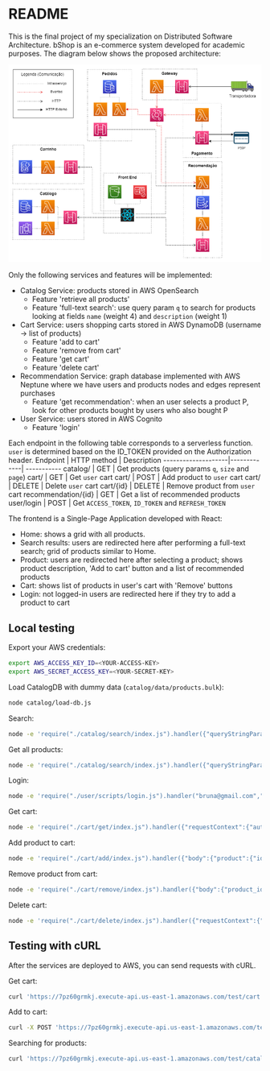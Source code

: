 # README
This is the final project of my specialization on Distributed Software Architecture.
bShop is an e-commerce system developed for academic purposes. The diagram below shows the proposed architecture:

![architecture](./architecture.png)

Only the following services and features will be implemented:
- Catalog Service: products stored in AWS OpenSearch
  - Feature 'retrieve all products'
  - Feature 'full-text search': use query param `q` to search for products looking at fields `name` (weight 4) and `description` (weight 1)
- Cart Service: users shopping carts stored in AWS DynamoDB (username -> list of products)
  - Feature 'add to cart'
  - Feature 'remove from cart'
  - Feature 'get cart'
  - Feature 'delete cart'
- Recommendation Service: graph database implemented with AWS Neptune where we have users and products nodes and edges represent purchases
  - Feature 'get recommendation': when an user selects a product P, look for other products bought by users who also bought P
- User Service: users stored in AWS Cognito
  - Feature 'login'

Each endpoint in the following table corresponds to a serverless function. `user` is determined based on the ID_TOKEN provided on the Authorization header.
Endpoint            | HTTP method | Description
--------------------|-------------| -----------
catalog/            | GET         | Get products (query params `q`, `size` and `page`)
cart/               | GET         | Get `user` cart
cart/               | POST        | Add product to `user` cart
cart/               | DELETE      | Delete `user` cart
cart/{id}           | DELETE      | Remove product from `user` cart
recommendation/{id} | GET         | Get a list of recommended products
user/login          | POST        | Get `ACCESS_TOKEN`, `ID_TOKEN` and `REFRESH_TOKEN`

The frontend is a Single-Page Application developed with React:
- Home: shows a grid with all products.
- Search results: users are redirected here after performing a full-text search; grid of products similar to Home.
- Product: users are redirected here after selecting a product; shows product description, 'Add to cart' button and a list of recommended products
- Cart: shows list of products in user's cart with 'Remove' buttons
- Login: not logged-in users are redirected here if they try to add a product to cart

## Local testing
Export your AWS credentials:
```bash
export AWS_ACCESS_KEY_ID=<YOUR-ACCESS-KEY>
export AWS_SECRET_ACCESS_KEY=<YOUR-SECRET-KEY>
```

Load CatalogDB with dummy data (`catalog/data/products.bulk`):
```bash
node catalog/load-db.js
```

Search:
```bash
node -e 'require("./catalog/search/index.js").handler({"queryStringParameters":{"size":5,"page":1,"q":"RGB water asdf Intel"}},{"awsRequestId":"local-test"},(cb,res)=>console.log(JSON.stringify(res)))'
```

Get all products:
```bash
node -e 'require("./catalog/search/index.js").handler({"queryStringParameters":{"size":5,"page":1}},{"awsRequestId":"local-test"},(cb,res)=>console.log(JSON.stringify(res)))'
```

Login:
```bash
node -e 'require("./user/scripts/login.js").handler("bruna@gmail.com","a1s2d3f4")'
```

Get cart:
```bash
node -e 'require("./cart/get/index.js").handler({"requestContext":{"authorizer":{"claims":{"cognito:username":"bruna@gmail.com"}}},"headers":{"Authorization":"<ID_TOKEN>"}},{"awsRequestId":"local-test"},(cb,res)=>console.log(JSON.stringify(res)))'
```

Add product to cart:
```bash
node -e 'require("./cart/add/index.js").handler({"body":{"product":{"id":"1","name":"some name","description":"some description","image_url":"some url","price":123.4}},"requestContext":{"authorizer":{"claims":{"cognito:username":"bruna@gmail.com"}}},"headers":{"Authorization":"<ID_TOKEN>"}},{"awsRequestId":"local-test"},(cb,res)=>console.log(JSON.stringify(res)))'
```

Remove product from cart:
```bash
node -e 'require("./cart/remove/index.js").handler({"body":{"product_id":"2"},"requestContext":{"authorizer":{"claims":{"cognito:username":"bruna@gmail.com"}}},"headers":{"Authorization":"<ID_TOKEN>"}},{"awsRequestId":"local-test"},(cb,res)=>console.log(JSON.stringify(res)))'
```

Delete cart:
```bash
node -e 'require("./cart/delete/index.js").handler({"requestContext":{"authorizer":{"claims":{"cognito:username":"bruna@gmail.com"}}},"headers":{"Authorization":"<ID_TOKEN>"}},{"awsRequestId":"local-test"},(cb,res)=>console.log(JSON.stringify(res)))'
```

## Testing with cURL
After the services are deployed to AWS, you can send requests with cURL.

Get cart:
```bash
curl 'https://7pz60grmkj.execute-api.us-east-1.amazonaws.com/test/cart' -H 'Authorization: <ID_TOKEN>'
```

Add to cart:
```bash
curl -X POST 'https://7pz60grmkj.execute-api.us-east-1.amazonaws.com/test/cart' -d '{"product":{"id":"2","name":"another name","description":"another description","image_url":"another url","price":124}}' -H 'Content-type: application/json' -H 'Authorization: <ID_TOKEN>'
```

Searching for products:
```bash
curl 'https://7pz60grmkj.execute-api.us-east-1.amazonaws.com/test/catalog/search?q=rgb%20intel%20water%20proof'
```
